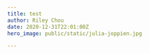 ```yaml
---
title: test
author: Riley Chou
date: 2020-12-31T22:01:00Z
hero_image: public/static/julia-joppien.jpg

---
```


